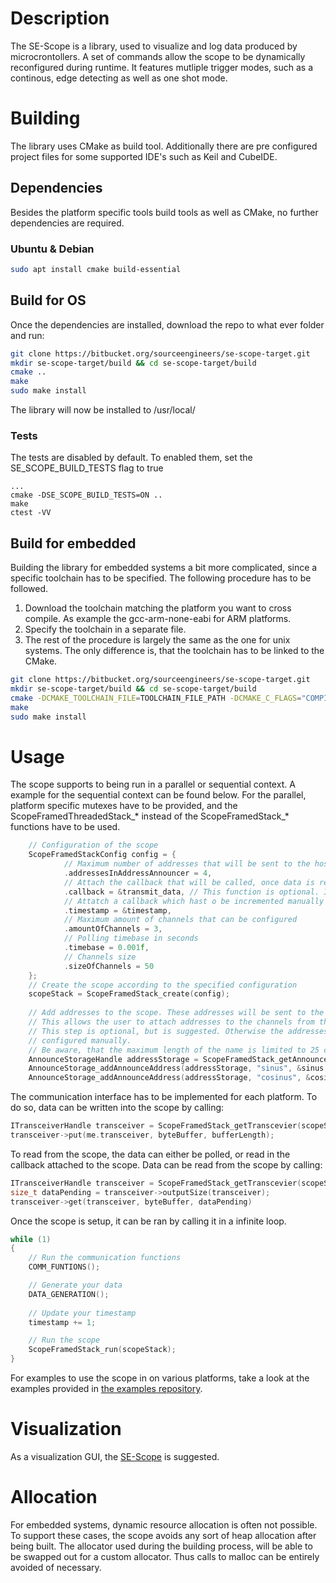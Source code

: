 # Description
The SE-Scope is a library, used to visualize and log data produced by microcrontollers. 
A set of commands allow the scope to be dynamically reconfigured during runtime.
It features mutliple trigger modes, such as a continous, edge detecting as well as one shot mode.

# Building
The library uses CMake as build tool.
Additionally there are pre configured project files for some supported IDE's such as Keil and CubeIDE. 
## Dependencies
Besides the platform specific tools build tools as well as CMake, no further dependencies are required.
### Ubuntu & Debian
```bash
sudo apt install cmake build-essential
```
## Build for OS
Once the dependencies are installed, download the repo to what ever folder and run:
```bash
git clone https://bitbucket.org/sourceengineers/se-scope-target.git
mkdir se-scope-target/build && cd se-scope-target/build 
cmake ..
make
sudo make install
```
The library will now be installed to /usr/local/
### Tests
The tests are disabled by default. To enabled them, set the SE_SCOPE_BUILD_TESTS flag to true
```
...
cmake -DSE_SCOPE_BUILD_TESTS=ON ..
make
ctest -VV
``` 
## Build for embedded
Building the library for embedded systems a bit more complicated, since a specific toolchain has to be specified.
The following procedure has to be followed.
1. Download the toolchain matching the platform you want to cross compile. As example the gcc-arm-none-eabi for ARM platforms.
2. Specify the toolchain in a separate file.
3. The rest of the procedure is largely the same as the one for unix systems. The only difference is, that the toolchain has to be linked to the CMake.
```bash
git clone https://bitbucket.org/sourceengineers/se-scope-target.git
mkdir se-scope-target/build && cd se-scope-target/build 
cmake -DCMAKE_TOOLCHAIN_FILE=TOOLCHAIN_FILE_PATH -DCMAKE_C_FLAGS="COMPILER_FLAGS" ..
make
sudo make install
```

# Usage
The scope supports to being run in a parallel or sequential context. 
A example for the sequential context can be found below. For the parallel, platform specific mutexes have to be provided,
and the ScopeFramedThreadedStack_* instead of the ScopeFramedStack_* functions have to be used. 
```c
    // Configuration of the scope
    ScopeFramedStackConfig config = {
            // Maximum number of addresses that will be sent to the host
            .addressesInAddressAnnouncer = 4,
            // Attach the callback that will be called, once data is ready to be sent
            .callback = &transmit_data, // This function is optional. It will be called once data is ready to be sent
            // Attatch a callback which hast o be incremented manually according to the platform specific timestamps
            .timestamp = &timestamp,
            // Maximum amount of channels that can be configured
            .amountOfChannels = 3,
            // Polling timebase in seconds
            .timebase = 0.001f,
            // Channels size
            .sizeOfChannels = 50
    };
    // Create the scope according to the specified configuration
    scopeStack = ScopeFramedStack_create(config);
    
    // Add addresses to the scope. These addresses will be sent to the host.
    // This allows the user to attach addresses to the channels from the GUI application
    // This step is optional, but is suggested. Otherwise the addresses have to be fetched from the .map file or
    // configured manually.
    // Be aware, that the maximum length of the name is limited to 25 characters to preserve ram space 
    AnnounceStorageHandle addressStorage = ScopeFramedStack_getAnnounceStorage(scopeStack);
    AnnounceStorage_addAnnounceAddress(addressStorage, "sinus", &sinus, SE_FLOAT);
    AnnounceStorage_addAnnounceAddress(addressStorage, "cosinus", &cosinus, SE_FLOAT);
```

The communication interface has to be implemented for each platform. 
To do so, data can be written into the scope by calling: 
```c
ITransceiverHandle transceiver = ScopeFramedStack_getTranscevier(scopeStack);
transceiver->put(me.transceiver, byteBuffer, bufferLength);
```
To read from the scope, the data can either be polled, or read in the callback attached to the scope. 
Data can be read from the scope by calling: 
```c
ITransceiverHandle transceiver = ScopeFramedStack_getTranscevier(scopeStack);
size_t dataPending = transceiver->outputSize(transceiver);
transceiver->get(transceiver, byteBuffer, dataPending)
```

Once the scope is setup, it can be ran by calling it in a infinite loop.
```c
while (1)
{   
    // Run the communication functions
    COMM_FUNTIONS();

    // Generate your data
    DATA_GENERATION();
    
    // Update your timestamp
    timestamp += 1;

    // Run the scope
    ScopeFramedStack_run(scopeStack);
}
```
For examples to use the scope in on various platforms, take a look at the examples provided in [the examples repository](https://bitbucket.org/sourceengineers/se-scope-target-examples/src/master/).
# Visualization
As a visualization GUI, the [SE-Scope](https://bitbucket.org/sourceengineers/se-scope-gui/src/master/) is suggested.

# Allocation
For embedded systems, dynamic resource allocation is often not possible. To support these cases, 
the scope avoids any sort of heap allocation after being built. 
The allocator used during the building process, will be able to be swapped out for a custom allocator. Thus calls to 
malloc can be entirely avoided of necessary.